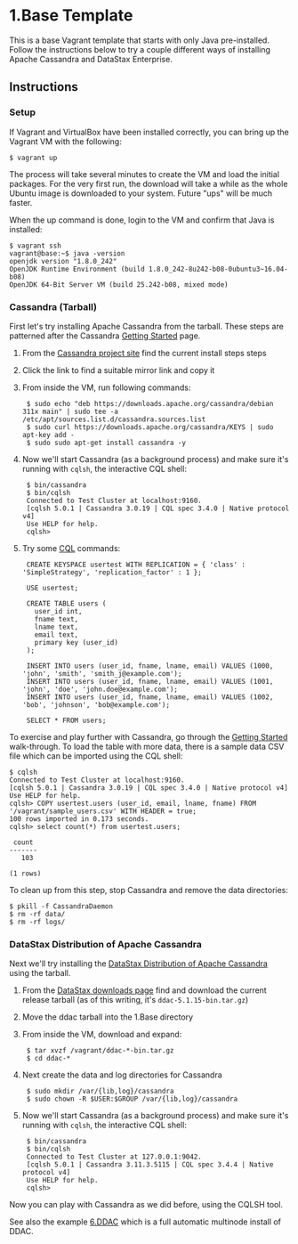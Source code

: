 # 1.Base Template

This is a base Vagrant template that starts with only Java pre-installed. Follow the instructions below to try a couple different ways of installing Apache Cassandra and DataStax Enterprise.

## Instructions

### Setup

If Vagrant and VirtualBox have been installed correctly, you can bring up the Vagrant VM with the following:

```
$ vagrant up
```

The process will take several minutes to create the VM and load the initial packages. For the very first run, the download will take a while as the whole Ubuntu image is downloaded to your system. Future "ups" will be much faster.

When the up command is done, login to the VM and confirm that Java is installed:

```
$ vagrant ssh
vagrant@base:~$ java -version
openjdk version "1.8.0_242"
OpenJDK Runtime Environment (build 1.8.0_242-8u242-b08-0ubuntu3~16.04-b08)
OpenJDK 64-Bit Server VM (build 25.242-b08, mixed mode)
```

### Cassandra (Tarball)

First let's try installing Apache Cassandra from the tarball. These steps are patterned after the Cassandra [Getting Started][gs] page.

1. From the [Cassandra project site][dl] find the current install steps steps 
1. Click the link to find a suitable mirror link and copy it
1. From inside the VM, run following commands:

        $ sudo echo "deb https://downloads.apache.org/cassandra/debian 311x main" | sudo tee -a /etc/apt/sources.list.d/cassandra.sources.list
        $ sudo curl https://downloads.apache.org/cassandra/KEYS | sudo apt-key add -
        $ sudo sudo apt-get install cassandra -y

1. Now we'll start Cassandra (as a background process) and make sure it's running with `cqlsh`, the interactive CQL shell:

        $ bin/cassandra
        $ bin/cqlsh
        Connected to Test Cluster at localhost:9160.
        [cqlsh 5.0.1 | Cassandra 3.0.19 | CQL spec 3.4.0 | Native protocol v4]
        Use HELP for help.
        cqlsh>

1. Try some [CQL](http://cassandra.apache.org/doc/latest/cql/) commands:

        CREATE KEYSPACE usertest WITH REPLICATION = { 'class' : 'SimpleStrategy', 'replication_factor' : 1 };

        USE usertest;

        CREATE TABLE users (
          user_id int,
          fname text,
          lname text,
          email text,
          primary key (user_id)
        );

        INSERT INTO users (user_id, fname, lname, email) VALUES (1000, 'john', 'smith', 'smith_j@example.com');
        INSERT INTO users (user_id, fname, lname, email) VALUES (1001, 'john', 'doe', 'john.doe@example.com');
        INSERT INTO users (user_id, fname, lname, email) VALUES (1002, 'bob', 'johnson', 'bob@example.com');

        SELECT * FROM users;

To exercise and play further with Cassandra, go through the [Getting Started][gs] walk-through. To load the table with more data, there is a sample data CSV file which can be imported using the CQL shell:

    $ cqlsh
    Connected to Test Cluster at localhost:9160.
    [cqlsh 5.0.1 | Cassandra 3.0.19 | CQL spec 3.4.0 | Native protocol v4]
    Use HELP for help.
    cqlsh> COPY usertest.users (user_id, email, lname, fname) FROM '/vagrant/sample_users.csv' WITH HEADER = true;
    100 rows imported in 0.173 seconds.
    cqlsh> select count(*) from usertest.users;

     count
    -------
       103

    (1 rows)

To clean up from this step, stop Cassandra and remove the data directories:

    $ pkill -f CassandraDaemon
    $ rm -rf data/
    $ rm -rf logs/

### DataStax Distribution of Apache Cassandra

Next we'll try installing the [DataStax Distribution of Apache Cassandra][ddac] using the tarball.

1. From the [DataStax downloads page][downloads] find and download the current release tarball (as of this writing, it's `ddac-5.1.15-bin.tar.gz`)
1. Move the ddac tarball into the 1.Base directory
1. From inside the VM, download and expand:

        $ tar xvzf /vagrant/ddac-*-bin.tar.gz
        $ cd ddac-*

1. Next create the data and log directories for Cassandra

        $ sudo mkdir /var/{lib,log}/cassandra
        $ sudo chown -R $USER:$GROUP /var/{lib,log}/cassandra

1. Now we'll start Cassandra (as a background process) and make sure it's running with `cqlsh`, the interactive CQL shell:

        $ bin/cassandra
        $ bin/cqlsh
        Connected to Test Cluster at 127.0.0.1:9042.
        [cqlsh 5.0.1 | Cassandra 3.11.3.5115 | CQL spec 3.4.4 | Native protocol v4]
        Use HELP for help.
        cqlsh>

Now you can play with Cassandra as we did before, using the CQLSH tool.

See also the example [6.DDAC](../6.DDAC/README.md) which is a full automatic multinode install of DDAC.

[gs]: https://cassandra.apache.org/doc/latest/getting_started/index.html
[dl]: https://cassandra.apache.org/download/
[ddac]: https://www.datastax.com/products/apache-cassandra
[downloads]: https://downloads.datastax.com/#ddac
